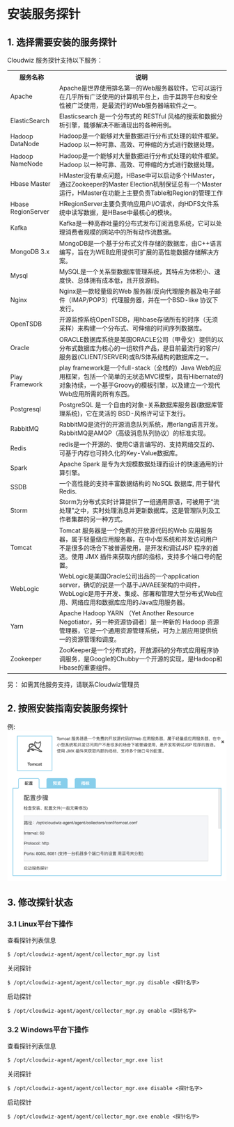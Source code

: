 # 安装服务探针

## 1. 选择需要安装的服务探针

Cloudwiz 服务探针支持以下服务：
<table>
    <tr>
        <th>服务名称</th>
        <th>说明</th>
    </tr>
    <tr>
        <td>Apache</td>
        <td>Apache是世界使用排名第一的Web服务器软件。它可以运行在几乎所有广泛使用的计算机平台上，由于其跨平台和安全性被广泛使用，是最流行的Web服务器端软件之一。</td>
    <tr>
        <td>ElasticSearch</td>
        <td>Elasticsearch 是一个分布式的 RESTful 风格的搜索和数据分析引擎，能够解决不断涌现出的各种用例。</td>
    </tr>
    <tr>
        <td>Hadoop DataNode</td>
        <td>Hadoop是一个能够对大量数据进行分布式处理的软件框架。 Hadoop 以一种可靠、高效、可伸缩的方式进行数据处理。</td>
    </tr>
    <tr>
        <td>Hadoop NameNode</td>
        <td>Hadoop是一个能够对大量数据进行分布式处理的软件框架。 Hadoop 以一种可靠、高效、可伸缩的方式进行数据处理。</td>
    </tr>
    <tr>
        <td>Hbase Master</td>
        <td>HMaster没有单点问题，HBase中可以启动多个HMaster，通过Zookeeper的Master Election机制保证总有一个Master运行，HMaster在功能上主要负责Table和Region的管理工作</td>
    </tr>
    <tr>
        <td>Hbase RegionServer</td>
        <td>HRegionServer主要负责响应用户I/O请求，向HDFS文件系统中读写数据，是HBase中最核心的模块。</td>
    </tr>
    <tr>
        <td>Kafka</td>
        <td>Kafka是一种高吞吐量的分布式发布订阅消息系统，它可以处理消费者规模的网站中的所有动作流数据。</td>
    </tr>
    <tr>
        <td>MongoDB 3.x</td>
        <td>MongoDB是一个基于分布式文件存储的数据库，由C++语言编写，旨在为WEB应用提供可扩展的高性能数据存储解决方案。</td>
    </tr>
    <tr>
        <td>Mysql</td>
        <td>MySQL是一个关系型数据库管理系统，其特点为体积小、速度快、总体拥有成本低，且开放源码。</td>
    </tr>
    <tr>
        <td>Nginx</td>
        <td>Nginx是一款轻量级的Web 服务器/反向代理服务器及电子邮件（IMAP/POP3）代理服务器，并在一个BSD-like 协议下发行。</td>
    </tr>
    <tr>
        <td>OpenTSDB</td>
        <td>开源监控系统OpenTSDB，用hbase存储所有的时序（无须 采样）来构建一个分布式、可伸缩的时间序列数据库。</td>
    </tr>
    <tr>
        <td>Oracle</td>
        <td>ORACLE数据库系统是美国ORACLE公司（甲骨文）提供的以分布式数据库为核心的一组软件产品，是目前最流行的客户/服务器(CLIENT/SERVER)或B/S体系结构的数据库之一。</td>
    </tr>
    <tr>
        <td>Play Framework</td>
        <td>play framework是一个full-stack（全栈的）Java Web的应用框架，包括一个简单的无状态MVC模型，具有Hibernate的对象持续，一个基于Groovy的模板引擎，以及建立一个现代Web应用所需的所有东西。</td>
    </tr>
    <tr>
        <td>Postgresql</td>
        <td>PostgreSQL 是一个自由的对象-关系数据库服务器(数据库管理系统)，它在灵活的 BSD-风格许可证下发行。</td>
    </tr>
    <tr>
        <td>RabbitMQ</td>
        <td>RabbitMQ是流行的开源消息队列系统，用erlang语言开发。RabbitMQ是AMQP（高级消息队列协议）的标准实现。</td>
    </tr>
    <tr>
        <td>Redis</td>
        <td>redis是一个开源的、使用C语言编写的、支持网络交互的、可基于内存也可持久化的Key-Value数据库。</td>
    </tr>
    <tr>
        <td>Spark</td>
        <td>Apache Spark 是专为大规模数据处理而设计的快速通用的计算引擎。</td>
    </tr>
    <tr>
        <td>SSDB</td>
        <td>一个高性能的支持丰富数据结构的 NoSQL 数据库, 用于替代 Redis.</td>
    </tr>
    <tr>
        <td>Storm</td>
        <td>Storm为分布式实时计算提供了一组通用原语，可被用于“流处理”之中，实时处理消息并更新数据库。这是管理队列及工作者集群的另一种方式。</td>
    </tr>
    <tr>
        <td>Tomcat</td>
        <td>Tomcat 服务器是一个免费的开放源代码的Web 应用服务器，属于轻量级应用服务器，在中小型系统和并发访问用户不是很多的场合下被普遍使用，是开发和调试JSP 程序的首选。使用 JMX 插件来获取内部的指标，支持多个端口号的配置。</td>
    </tr>
    <tr>
        <td>WebLogic</td>
        <td>WebLogic是美国Oracle公司出品的一个application server，确切的说是一个基于JAVAEE架构的中间件，WebLogic是用于开发、集成、部署和管理大型分布式Web应用、网络应用和数据库应用的Java应用服务器。</td>
    </tr>
    <tr>
        <td>Yarn</td>
        <td>Apache Hadoop YARN （Yet Another Resource Negotiator，另一种资源协调者）是一种新的 Hadoop 资源管理器，它是一个通用资源管理系统，可为上层应用提供统一的资源管理和调度。</td>
    </tr>
    <tr>
        <td>Zookeeper</td>
        <td>ZooKeeper是一个分布式的，开放源码的分布式应用程序协调服务，是Google的Chubby一个开源的实现，是Hadoop和Hbase的重要组件。</td
    </tr>
</table>

另： 如需其他服务支持，请联系Cloudwiz管理员

## 2. 按照安装指南安装服务探针
例:
![](/part4/images/service_angent.png)

## 3. 修改探针状态

### 3.1 Linux平台下操作

查看探针列表信息
``` shell
$ /opt/cloudwiz-agent/agent/collector_mgr.py list
```

关闭探针
``` shell
$ /opt/cloudwiz-agent/agent/collector_mgr.py disable <探针名字>
```

启动探针
``` shell
$ /opt/cloudwiz-agent/agent/collector_mgr.py enable <探针名字>
```

### 3.2 Windows平台下操作

查看探针列表信息
``` shell
$ /opt/cloudwiz-agent/agent/collector_mgr.exe list
```

关闭探针
``` shell
$ /opt/cloudwiz-agent/agent/collector_mgr.exe disable <探针名字>
```

启动探针
``` shell
$ /opt/cloudwiz-agent/agent/collector_mgr.exe enable <探针名字>
```